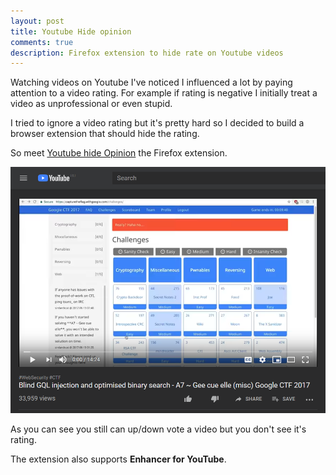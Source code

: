 ```yaml
---
layout: post
title: Youtube Hide opinion
comments: true
description: Firefox extension to hide rate on Youtube videos
---
```


Watching videos on Youtube I've noticed I influenced a lot by paying
attention to a video rating.
For example if rating is negative I initially treat a video as unprofessional or even stupid.

I tried to ignore a video rating but it's pretty hard so I decided to build a browser extension that should hide the rating.

So meet [Youtube hide Opinion](https://addons.mozilla.org/en-US/firefox/addon/youtube-hide-opinion/)
the Firefox extension.

<a target="_blank" href="/assets/img/hide-opinion1.png"><img alt="fun first" src="/assets/img/hide-opinion1.png" width="550px"/></a>

As you can see you still can up/down vote a video but you don't see it's rating.

The extension also supports **Enhancer for YouTube**.

